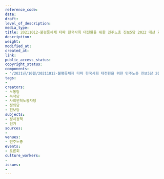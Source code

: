 ```yaml
---
reference_code: 
date: 
draft: 
level_of_description: 
media_type: 
title: 20211012-불평등체제 타파 한국사회 대전환을 위한 민주노총 진보5당 2022 대선 과제 토론회
description: 
weight: 
modified_at: 
created_at: 
link: 
public_access_status: 
copyright_status: 
components:
- "/2021년/10월/20211012-불평등체제 타파 한국사회 대전환을 위한 민주노총 진보5당 2022 대선 과제 토론회/_1D29601.jpg"
tags:
- 
creators:
- 노동당
- 녹색당
- 사회변혁노동자당
- 정의당
- 진보당
subjects:
- 정치정책
- 선거
sources:
- 
venues:
- 민주노총
events:
- 토론회
culture_workers:
- 
issues:
- 
---
```

